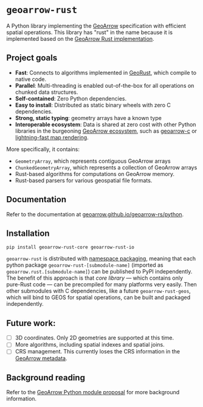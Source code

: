 # `geoarrow-rust`

A Python library implementing the [GeoArrow](https://geoarrow.org/) specification with efficient spatial operations. This library has "rust" in the name because it is implemented based on the [GeoArrow Rust implementation](https://github.com/geoarrow/geoarrow-rs).

## Project goals

- **Fast**: Connects to algorithms implemented in [GeoRust](https://georust.org/), which compile to native code.
- **Parallel**: Multi-threading is enabled out-of-the-box for all operations on chunked data structures.
- **Self-contained**: Zero Python dependencies.
- **Easy to install**: Distributed as static binary wheels with zero C dependencies.
- **Strong, static typing**: geometry arrays have a known type
- **Interoperable ecosystem**: Data is shared at zero cost with other Python libraries in the burgeoning [GeoArrow ecosystem](https://geoarrow.org/), such as [geoarrow-c](https://github.com/geoarrow/geoarrow-c/tree/main/python) or [lightning-fast map rendering](https://github.com/developmentseed/lonboard).

More specifically, it contains:

- `GeometryArray`, which represents contiguous GeoArrow arrays
- `ChunkedGeometryArray`, which represents a collection of GeoArrow arrays
- Rust-based algorithms for computations on GeoArrow memory.
- Rust-based parsers for various geospatial file formats.

## Documentation

Refer to the documentation at [geoarrow.github.io/geoarrow-rs/python](https://geoarrow.github.io/geoarrow-rs/python).

## Installation

```
pip install geoarrow-rust-core geoarrow-rust-io
```

`geoarrow-rust` is distributed with [namespace packaging](https://packaging.python.org/en/latest/guides/packaging-namespace-packages/), meaning that each python package `geoarrow-rust-[submodule-name]` (imported as `geoarrow.rust.[submodule-name]`) can be published to PyPI independently. The benefit of this approach is that _core library_ — which contains only pure-Rust code — can be precompiled for many platforms very easily. Then other submodules with C dependencies, like a future `geoarrow-rust-geos`, which will bind to GEOS for spatial operations, can be built and packaged independently.

## Future work:

- [ ] 3D coordinates. Only 2D geometries are supported at this time.
- [ ] More algorithms, including spatial indexes and spatial joins.
- [ ] CRS management. This currently loses the CRS information in the [GeoArrow metadata](https://geoarrow.org/extension-types#extension-metadata).

## Background reading

Refer to the [GeoArrow Python module proposal](https://github.com/geoarrow/geoarrow-python/issues/38) for more background information.

